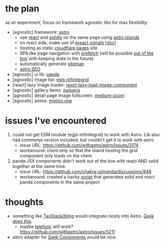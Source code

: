 # the plan

as an experiment, focus on framework agnostic libs for max flexibility
- [agnostic] framework: [astro](https://astro.build/) 
  - use [react](https://react.dev/) and [solidjs](https://www.solidjs.com/) on the same page using [astro islands](https://docs.astro.build/en/concepts/islands/)
  - on react side, make use of [preact signals](https://github.com/preactjs/signals/blob/main/packages/react/README.md#react-integration) [[doc]](https://preactjs.com/guide/v10/signals/)
  - hosting as static [cloudflare pages](https://pages.cloudflare.com/) site
  - SPA like page navigation with [prefetch](https://docs.astro.build/en/guides/integrations-guide/prefetch/) (will be possible [out of the box](https://github.com/withastro/roadmap/issues/532) with keeping state in the future)
  - automatically generate [sitemap](https://docs.astro.build/en/guides/integrations-guide/sitemap/)
  - [astro SEO](https://github.com/jonasmerlin/astro-seo#readme)
- [agnostic] ui lib: [panda](https://panda-css.com/)
- [agnostic] image list: [egjs-infinitegrid](https://naver.github.io/egjs-infinitegrid/)
- [react] lazy image loader: [react-lazy-load-image-component](https://github.com/Aljullu/react-lazy-load-image-component)
- [agnostic] gallery items: [swiperjs](https://swiperjs.com/)
- [agnostic] detail page image fullscreen: [medium-zoom](https://github.com/francoischalifour/medium-zoom#framework-integrations)
- [agnostic] anims: [motion one](https://motion.dev/)

# issues I've encountered
1. could not get ESM module (egjs-infinitegrid) to work with Astro. Lib also had commonjs version included, but couldn't get it to work with astro
    - issue URL: https://github.com/withastro/astro/issues/3174
    - workaround: client:only so that the island hosting the grid component only loads on the client
2. panda JSX components didn't work out of the box with react AND solid together at the same time.
    - issue URL: https://github.com/chakra-ui/panda/discussions/848
    - workaround: created a hacky [script](scripts/pandaCodegen.js) that generates solid and react panda components in the same project

# thoughts
- something like [TanStack/bling](https://github.com/TanStack/bling) would integrate nicely into Astro. [Qwik does this](https://qwik.builder.io/docs/server$/).
  - maybe [telefunc](https://telefunc.com/) will work? https://github.com/withastro/astro/issues/5211
- astro adapter for [Qwik Components](https://qwik.builder.io/docs/components/overview/) would be nice.
